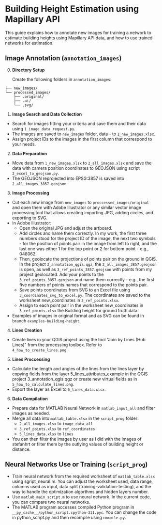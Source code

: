 # Building Height Estimation using Mapillary API

This guide explains how to annotate new images for training a network to estimate building heights using Mapillary API data, and how to use trained networks for estimation.

## Image Annotation (`annotation_images`)

0. **Directory Setup**

   Create the following folders in `annotation_images`:
	
```annotation_images/
├── new_images/
└── processed_images/
    ├── .original/
    ├── .ai/
    └── .svg/
```

1. **Image Search and Data Collection**

- Search for images fitting your criteria and save them and their data using `1_image_data_request.py`.
- The images are saved to `new_images` folder, data - to `1_new_images.xlsx`.
- Assign project IDs to the images in the first column that correspond to your needs.

2. **Data Preparation**

- Move data from `1_new_images.xlsx` to `2_all_images.xlsx` and save the data with camera position coordinates to GEOJSON using script `2_excel_to_geojson.py`.
- The GEOJSON reprojected into EPSG:3857 is saved into `2_all_images_3857.geojson`.

3. **Image Processing**

- Cut each new image from `new_images` to `proccessed_images/original` and open them with Adobe Illustrator or any similar vector image processing tool that allows creating importing JPG, adding circles, and exporting to SVG.
- In Adobe Illustrator:
	- Open the original JPG and adjust the artboard.
	- Add circles and name them correctly. In my work, the first three numbers stood for the project ID of the image, the next two symbols - for the position of points pair in the image from left to right, and the last one was either 1 for the top point or 2 for bottom point - e.g., 048062.
	- Then, geolocate the projections of points pair on the ground in QGIS. In the project `3_annotation_qgis.qgz`, the `2_all_images_3857.geojson` is open, as well as `3_ref_points_3857.geojson` with points from my project geolocated. Add your points to the `3_ref_points_3857.geojson` and name them correctly - e.g., the first five numbers of points names that correspond to the points pair.
	- Save points coordinates from SVG to an Excel file using `3_coordinates_svg_to_excel.py`. The coordinates are saved to the worksheet new_coordinates in `3_ref_points.xlsx`.
	- Assign to each point pair in the worksheet new_coordinates in `3_ref_points.xlsx` the Building height for ground truth data.
 - Examples of images in original format and as SVG can be found in branch `examples-building-height`.

4. **Lines Creation**

- Create lines in your QGIS project using the tool "Join by Lines (Hub Lines)" from the processing toolbox. Refer to `4_how_to_create_lines.png`. 

5. **Lines Proccessing**

- Calculate the length and angles of the lines from the lines layer by copying fields from the layer 5_lines_attributes_example in the QGIS project 3_annotation_qgis.qgz or create new virtual fields as in `5_how_to_calculate_lines.png`.
- Export the layer as Excel to `5_lines_data.xlsx`.

6. **Data Compilation**

- Prepare data for MATLAB Neural Network in `matlab_input_all` and filter images as needed.
- Merge all data into `matlab_table.xlsx` in the `script_prog` folder:
  - `2_all_images.xlsx` to `image_data_all`
  - `3_ref_points.xlsx` to `ref_coordinates`
  - `5_lines_data.xlsx` to `lines`
- You can then filter the images by user as I did with the images of stefanhrt or filter them by the outlying values of building height or distance.

## Neural Networks Use or Training (`script_prog`)
- Train neural network from the required worksheet of `matlab_table.xlsx` using sgript_neural.m. You can adjust the worksheet used, data range, columns used as input, data split (training-validation-testing), and the way to handle the optimization algorthms and hidden layers number.
- Use `matlab_main_script.m` to use neural network. In the current code, you can compare two neural networks. 
- The MATLAB program accesses compiled Python program in `__py_cache__/python_script.cpython-311.pyc`. You can change the code in python_script.py and then recompile using `compile.py`.
  

